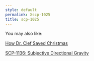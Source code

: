 ```yaml
---
style: default
permalink: Xscp-1025
title: scp-1025
---
```

You may also like:

[How Dr. Clef Saved Christmas](http://scp-wiki.net/how-dr-clef-saved-christmas)

[SCP-1136: Subjective Directional Gravity](http://scp-wiki.net/scp-1136)
